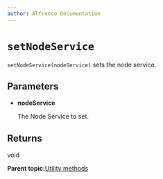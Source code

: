 ```yaml
---
author: Alfresco Documentation
---
```


# `setNodeService`

`setNodeService(nodeService)` sets the node service.

## Parameters

-   **nodeService**

    The Node Service to set.


## Returns

void

**Parent topic:**[Utility methods](../references/API-JS-Utility.md)

